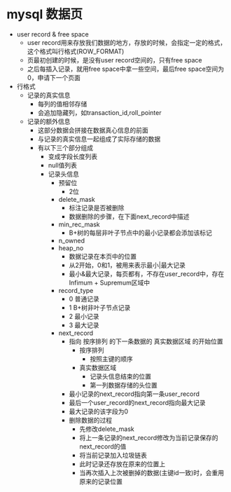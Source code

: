 # mysql 数据页
* user record & free space
    * user record用来存放我们数据的地方，存放的时候，会指定一定的格式，这个格式叫行格式(ROW_FORMAT)
    * 页最初创建的时候，是没有user record空间的，只有free space
    * 之后每插入记录，就用free space中拿一些空间，最后free space空间为0，申请下一个页面
* 行格式
    * 记录的真实信息
        * 每列的值相邻存储
        * 会追加隐藏列，如transaction_id,roll_pointer
    * 记录的额外信息
        * 这部分数据会拼接在数据真心信息的前面
        * 与记录的真实信息一起组成了实际存储的数据
        * 有以下三个部分组成
            * 变成字段长度列表
            * null值列表
            * 记录头信息
                * 预留位 
                    * 2位
                * delete_mask
                    * 标注记录是否被删除
                    * 数据删除的步骤，在下面next_record中描述
                * min_rec_mask 
                    * B+树的每层非叶子节点中的最小记录都会添加该标记
                * n_owned
                * heap_no
                    * 数据记录在本页中的位置
                    * 从2开始，0和1，被用来表示最小|最大记录
                    * 最小&最大记录，每页都有，不存在user_record中，存在Infimum + Supremum区域中
                * record_type
                    * 0 普通记录
                    * 1 B+树非叶子节点记录
                    * 2 最小记录
                    * 3 最大记录
                * next_record
                    * 指向 按序排列 的下一条数据的 真实数据区域 的开始位置
                        * 按序排列
                            * 按照主键的顺序
                        * 真实数据区域
                            * 记录头信息结束的位置
                            * 第一列数据存储的头位置
                    * 最小记录的next_record指向第一条user_record
                    * 最后一个user_record的next_record指向最大记录
                    * 最大记录的该字段为0 
                    * 删除数据的过程
                        * 先修改delete_mask
                        * 将上一条记录的next_record修改为当前记录保存的next_record的值
                        * 将当前记录加入垃圾链表
                        * 此时记录还存放在原来的位置上
                        * 当再次插入上次被删掉的数据(主键id一致)时，会重用原来的记录位置